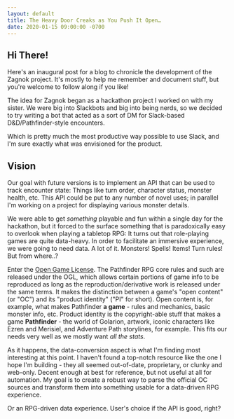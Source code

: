 ```yaml
---
layout: default
title: The Heavy Door Creaks as You Push It Open…
date: 2020-01-15 09:00:00 -0700
---
```


## Hi There!

Here's an inaugural post for a blog to chronicle the development of the Zagnok project. It's mostly to help me remember and document stuff, but you're welcome to follow along if you like!

The idea for Zagnok began as a hackathon project I worked on with my sister. We were big into Slackbots and big into being nerds, so we decided to try writing a bot that acted as a sort of DM for Slack-based D&D/Pathfinder-style encounters.
<!-- more -->
Which is pretty much the most productive way possible to use Slack, and I'm sure exactly what was envisioned for the product.

## Vision

Our goal with future versions is to implement an API that can be used to track encounter state: Things like turn order, character status, monster health, etc. This API could be put to any number of novel uses; in parallel I'm working on a project for displaying various monster details.

We were able to get _something_ playable and fun within a single day for the hackathon, but it forced to the surface something that is paradoxically easy to overlook when playing a tabletop RPG: It turns out that role-playing games are quite data-heavy. In order to facilitate an immersive experience, we were going to need data. A lot of it. Monsters! Spells! Items! Turn rules! But from where..?

Enter the [Open Game License](https://en.wikipedia.org/wiki/Open_Game_License). The Pathfinder RPG core rules and such are released under the OGL, which allows certain portions of game info to be reproduced as long as the reproduction/derivative work is released under the same terms. It makes the distinction between a game's "open content" (or "OC") and its "product identity" ("PI" for short). Open content is, for example, what makes Pathfinder **a game** - rules and mechanics, basic monster info, etc. Product identity is the copyright-able stuff that makes a game **Pathfinder** - the world of Golarion, artwork, iconic characters like Ezren and Merisiel, and Adventure Path storylines, for example. This fits our needs very well as we mostly want _all the stats_.

As it happens, the data-conversion aspect is what I'm finding most interesting at this point. I haven't found a top-notch resource like the one I hope I'm building - they all seemed out-of-date, proprietary, or clunky and web-only. Decent enough  at best for reference, but not useful at all for automation. My goal is to create a robust way to parse the official OC sources and transform them into something usable for a data-driven RPG experience.

Or an RPG-driven data experience. User's choice if the API is good, right?
